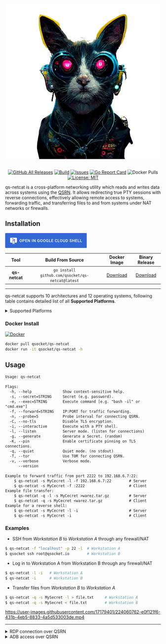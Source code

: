 <div align="center">
  <img src=".github/img/banner.png">
  <br>
  <br>


  [![GitHub All Releases][release-img]][release]
  [![Build][workflow-img]][workflow]
  [![Issues][issues-img]][issues]
  [![Go Report Card][go-report-img]][go-report]
  ![Docker Pulls][docker-pulls]
  [![License: MIT][license-img]][license]
</div>

[go-report]: https://goreportcard.com/report/github.com/qsocket/qs-netcat
[go-report-img]: https://goreportcard.com/badge/github.com/qsocket/qs-netcat
[release]: https://github.com/qsocket/qs-netcat/releases
[release-img]: https://img.shields.io/github/v/release/qsocket/qs-netcat
[downloads]: https://github.com/qsocket/qs-netcat/releases
[downloads-img]: https://img.shields.io/github/downloads/qsocket/qs-netcat/total?logo=github
[issues]: https://github.com/qsocket/qs-netcat/issues
[issues-img]: https://img.shields.io/github/issues/qsocket/qs-netcat?color=red
[docker-pulls]: https://img.shields.io/docker/pulls/qsocket/qs-netcat?logo=docker&label=docker%20pulls
[license]: https://raw.githubusercontent.com/qsocket/qs-netcat/master/LICENSE
[license-img]: https://img.shields.io/github/license/qsocket/qs-netcat.svg
[google-cloud-shell]: https://console.cloud.google.com/cloudshell/open?git_repo=https://github.com/qsocket/qs-netcat&tutorial=README.md
[workflow-img]: https://github.com/qsocket/qs-netcat/actions/workflows/main.yml/badge.svg
[workflow]: https://github.com/qsocket/qs-netcat/actions/workflows/main.yml
[qsrn]: https://www.qsocket.io/qsrn/

qs-netcat is a cross-platform networking utility which reads and writes data across systems using the [QSRN][qsrn].
It allows redirecting true PTY sessions with reverse connections, effectively allowing remote access to systems, forwarding traffic, and transferring files to and from systems under NAT networks or firewalls.

## Installation

[![Open in Cloud Shell](.github/img/cloud-shell.png)][google-cloud-shell]

|    **Tool**   |                 **Build From Source**                |       **Docker Image**      |                     **Binary Release**                    |
|:-------------:|:----------------------------------------------------:|:---------------------------:|:---------------------------------------------------------:|
| **qs-netcat** | ```go install github.com/qsocket/qs-netcat@latest``` | [Download](#docker-install) | [Download](release) |

---

qs-netcat supports 10 architectures and 12 operating systems, following table contains detailed list of all **Supported Platforms**. 
<details>
<summary>Supported Platforms</summary>

|  **Platform** | **AMD64** | **386** | **ARM** | **ARM64** | **MIPS** | **MIPS64** | **MIPS64LE** | **PPC64** | **PPC64LE** | **S390X** |
|:-------------:|:---------:|:-------:|:-------:|:---------:|:--------:|:----------:|:------------:|:---------:|:-----------:|:---------:|
|   **Linux**   |     ✅     |    ✅    |    ✅    |     ✅     |     ✅    |      ✅     |       ✅      |     ✅     |      ✅      |     ✅     |
|   **Darwin**  |     ✅     |    ❌    |    ❌    |     ✅     |     ❌    |      ❌     |       ❌      |     ❌     |      ❌      |     ❌     |
|  **Windows**  |     ✅     |    ✅    |    ✅    |     ✅     |     ❌    |      ❌     |       ❌      |     ❌     |      ❌      |     ❌     |
|  **OpenBSD**  |     ✅     |    ✅    |    ✅    |     ✅     |     ❌    |      ✅     |       ❌      |     ❌     |      ❌      |     ❌     |
|   **NetBSD**  |     ✅     |    ✅    |    ✅    |     ✅     |     ❌    |      ❌     |       ❌      |     ❌     |      ❌      |     ❌     |
|  **FreeBSD**  |     ✅     |    ✅    |    ✅    |     ✅     |     ❌    |      ❌     |       ❌      |     ❌     |      ❌      |     ❌     |
|  **Android**  |     ✅     |    ✅    |    ✅    |     ✅     |     ❌    |      ❌     |       ❌      |     ❌     |      ❌      |     ❌     |
|    **IOS**    |     ✅     |    ❌    |    ❌    |     ✅     |     ❌    |      ❌     |       ❌      |     ❌     |      ❌      |     ❌     |
|  **Solaris**  |     ✅     |    ❌    |    ❌    |     ❌     |     ❌    |      ❌     |       ❌      |     ❌     |      ❌      |     ❌     |
|  **Illumos**  |     ✅     |    ❌    |    ❌    |     ❌     |     ❌    |      ❌     |       ❌      |     ❌     |      ❌      |     ❌     |
| **Dragonfly** |     ✅     |    ❌    |    ❌    |     ❌     |     ❌    |      ❌     |       ❌      |     ❌     |      ❌      |     ❌     |
|    **AIX**    |     ❌     |    ❌    |    ❌    |     ❌     |     ❌    |      ❌     |       ❌      |     ✅     |      ❌      |     ❌     |

</details>


### Docker Install

[![Docker](http://dockeri.co/image/egee/qsocket)](https://hub.docker.com/r/egee/qsocket/)

```bash
docker pull qsocket/qs-netcat
docker run -it qsocket/qs-netcat -h
```

## Usage

```
Usage: qs-netcat

Flags:
  -h, --help              Show context-sensitive help.
  -s, --secret=STRING     Secret (e.g. password).
  -e, --exec=STRING       Execute command [e.g. "bash -il" or "cmd.exe"]
  -f, --forward=STRING    IP:PORT for traffic forwarding.
  -n, --probe=5           Probe interval for connecting QSRN.
  -C, --no-tls            Disable TLS encryption.
  -i, --interactive       Execute with a PTY shell.
  -l, --listen            Server mode. (listen for connections)
  -g, --generate          Generate a Secret. (random)
  -K, --pin               Enable certificate pinning on TLS connections.
  -q, --quiet             Quiet mode. (no stdout)
  -T, --tor               Use TOR for connecting QSRN.
  -v, --verbose           Verbose mode.
      --version

Example to forward traffic from port 2222 to 192.168.6.7:22:
	$ qs-netcat -s MyCecret -l -f 192.168.6.7:22        # Server
	$ qs-netcat -s MyCecret -f :2222                    # Client
Example file transfer:
	$ qs-netcat -q -l -s MyCecret >warez.tar.gz         # Server
	$ qs-netcat -q -s MyCecret <warez.tar.gz            # Client
Example for a reverse shell:
	$ qs-netcat -s MyCecret -l -i                       # Server
	$ qs-netcat -s MyCecret -i                          # Client

```
### Examples
- SSH from *Workstation B* to *Workstation A* through any firewall/NAT
```bash
$ qs-netcat -f "localhost" -p 22 -l  # Workstation A
$ qsocket ssh root@qsocket.io        # Workstation B
```
- Log in to Workstation A from Workstation B through any firewall/NAT
```bash
$ qs-netcat -l -i   # Workstation A
$ qs-netcat -i      # Workstation B
```
- Transfer files from *Workstation B* to *Workstation A*
```bash
$ qs-netcat -q -s MySecret -l > file.txt     # Workstation A
$ qs-netcat -q -s MySecret < file.txt        # Workstation B
```

https://user-images.githubusercontent.com/17179401/224060762-e0f121f6-431b-4eb5-8833-4a5d533003de.mp4

---

<details>
<summary>RDP connection over QSRN</summary>

https://user-images.githubusercontent.com/17179401/213314447-65ecaf43-89fd-48bd-a242-3345f6baf185.mov

</details>


<details>
<summary>ADB access over QSRN</summary>

https://user-images.githubusercontent.com/17179401/216651601-6ddc8ddf-7248-4c2b-bd77-00f00f773c80.mov

</details>